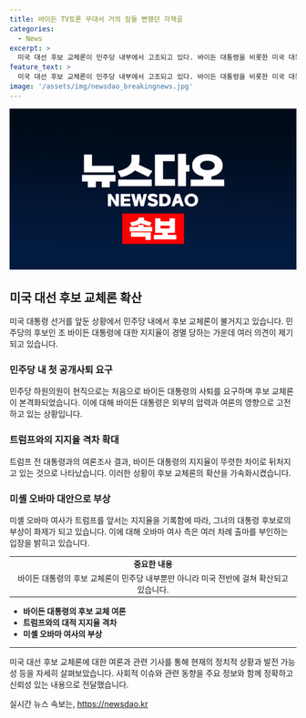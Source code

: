```yaml
---
title: 바이든 TV토론 무대서 거의 잠들 뻔했던 자책골
categories:
  - News
excerpt: >
  미국 대선 후보 교체론이 민주당 내부에서 고조되고 있다. 바이든 대통령을 비롯한 미국 대통령 후보들의 지지율 격차가 증가하며 후보 교체론이 더 확산되고 있는 가운데, 린든 존슨 전 대통령 사례를 거론하여 바이든 대통령에게 사퇴를 촉구하는 움직임도 나타나고 있다. 미셸 오바마 여사가 대안으로 거론되며 지지율에서 트럼프 전 대통령을 앞섰다는 것도 화제다. 현재 바이든 대통령은 후보 사퇴를 고려하는 모양새다. 향후 미국 대선의 향방이 더욱 관심을 끌 것으로 보인다.
feature_text: >
  미국 대선 후보 교체론이 민주당 내부에서 고조되고 있다. 바이든 대통령을 비롯한 미국 대통령 후보들의 지지율 격차가 증가하며 후보 교체론이 더 확산되고 있는 가운데, 린든 존슨 전 대통령 사례를 거론하여 바이든 대통령에게 사퇴를 촉구하는 움직임도 나타나고 있다. 미셸 오바마 여사가 대안으로 거론되며 지지율에서 트럼프 전 대통령을 앞섰다는 것도 화제다. 현재 바이든 대통령은 후보 사퇴를 고려하는 모양새다. 향후 미국 대선의 향방이 더욱 관심을 끌 것으로 보인다.
image: '/assets/img/newsdao_breakingnews.jpg'
---
```


<p><img src="/assets/img/newsdao_breakingnews.jpg" alt="bookingtag 속보" /></p>

<h2 data-ke-size="size26">미국 대선 후보 교체론 확산</h2>

<p data-ke-size="size16">미국 대통령 선거를 앞둔 상황에서 민주당 내에서 후보 교체론이 불거지고 있습니다. 민주당의 후보인 조 바이든 대통령에 대한 지지율이 경멸 당하는 가운데 여러 의견이 제기되고 있습니다.</p>

<h3>민주당 내 첫 공개사퇴 요구</h3>

<p data-ke-size="size16">민주당 하원의원이 현직으로는 처음으로 바이든 대통령의 사퇴를 요구하며 후보 교체론이 본격화되었습니다. 이에 대해 바이든 대통령은 외부의 압력과 여론의 영향으로 고전하고 있는 상황입니다.</p>

<h3>트럼프와의 지지율 격차 확대</h3>

<p data-ke-size="size16">트럼프 전 대통령과의 여론조사 결과, 바이든 대통령의 지지율이 뚜렷한 차이로 뒤처지고 있는 것으로 나타났습니다. 이러한 상황이 후보 교체론의 확산을 가속화시켰습니다.</p>

<h3>미셸 오바마 대안으로 부상</h3>

<p data-ke-size="size16">미셸 오바마 여사가 트럼프를 앞서는 지지율을 기록함에 따라, 그녀의 대통령 후보로의 부상이 화제가 되고 있습니다. 이에 대해 오바마 여사 측은 여러 차례 출마를 부인하는 입장을 밝히고 있습니다.</p>

<table>
    <tbody>
        <tr>
            <td style="text-align: center; height: 17px;"><b>중요한 내용</b></td>
        </tr>
        <tr>
            <td style="text-align: center; height: 17px;">바이든 대통령의 후보 교체론이 민주당 내부뿐만 아니라 미국 전반에 걸쳐 확산되고 있습니다.</td>
        </tr>
    </tbody>
</table>

<ul>
    <li><b>바이든 대통령의 후보 교체 여론</b></li>
    <li><b>트럼프와의 대적 지지율 격차</b></li>
    <li><b>미셸 오바마 여사의 부상</b></li>
</ul>

<hr>

<p data-ke-size="size16">미국 대선 후보 교체론에 대한 여론과 관련 기사를 통해 현재의 정치적 상황과 발전 가능성 등을 자세히 살펴보았습니다. 사회적 이슈와 관련 동향을 주요 정보와 함께 정확하고 신뢰성 있는 내용으로 전달했습니다.</p>
실시간 뉴스 속보는, <a href="https://newsdao.kr" rel="dofollow">https://newsdao.kr</a>


